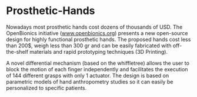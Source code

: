 # Prosthetic-Hands

Nowadays most prosthetic hands cost dozens of thousands of USD. The OpenBionics initiative (www.openbionics.org) presents a new open-source design for highly functional prosthetic hands. The proposed hands cost less than 200$, weigh less than 300 gr and can be easily fabricated with off-the-shelf materials and rapid prototyping techniques (3D Printing). 

A novel differential mechanism (based on the whiffletree) allows the user to block the motion of each finger independently and facilitates the execution of 144 different grasps with only 1 actuator. The design is based on parametric models of hand anthropometry studies so it can easily be personalized to specific patients.
